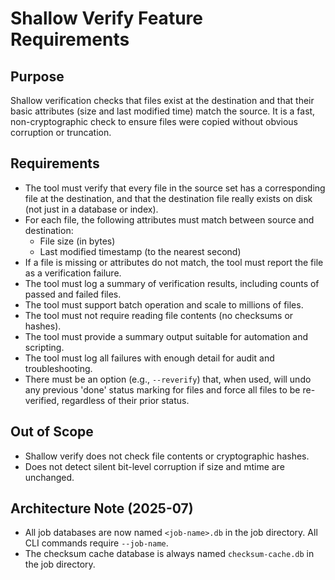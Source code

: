 # Shallow Verify Feature Requirements

## Purpose
Shallow verification checks that files exist at the destination and that their basic attributes (size and last modified time) match the source. It is a fast, non-cryptographic check to ensure files were copied without obvious corruption or truncation.


## Requirements
- The tool must verify that every file in the source set has a corresponding file at the destination, and that the destination file really exists on disk (not just in a database or index).
- For each file, the following attributes must match between source and destination:
  - File size (in bytes)
  - Last modified timestamp (to the nearest second)
- If a file is missing or attributes do not match, the tool must report the file as a verification failure.
- The tool must log a summary of verification results, including counts of passed and failed files.
- The tool must support batch operation and scale to millions of files.
- The tool must not require reading file contents (no checksums or hashes).
- The tool must provide a summary output suitable for automation and scripting.
- The tool must log all failures with enough detail for audit and troubleshooting.
- There must be an option (e.g., `--reverify`) that, when used, will undo any previous 'done' status marking for files and force all files to be re-verified, regardless of their prior status.

## Out of Scope
- Shallow verify does not check file contents or cryptographic hashes.
- Does not detect silent bit-level corruption if size and mtime are unchanged.

## Architecture Note (2025-07)
- All job databases are now named `<job-name>.db` in the job directory. All CLI commands require `--job-name`.
- The checksum cache database is always named `checksum-cache.db` in the job directory.
